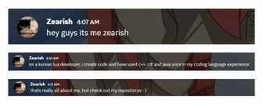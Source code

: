 ![hey guys its me zearish](https://raw.githubusercontent.com/Zearish/Zearish/refs/heads/main/hey%20guys%20its%20me%20zearish.png)

![im a korean lua developer, i create code and have used c++, c# and java once in my coding language experience](https://raw.githubusercontent.com/Zearish/Zearish/refs/heads/main/im%20a%20korean%20lua%20developer%2C%20i%20create%20code%20and%20have%20used%20c%2B%2B%2C%20c%23%20and%20java%20once%20in%20my%20coding%20language%20experience.png)

![thats really all about me, but check out my repositorys : )](https://raw.githubusercontent.com/Zearish/Zearish/refs/heads/main/thats%20really%20all%20about%20me%2C%20but%20check%20out%20my%20repositorys.png)
